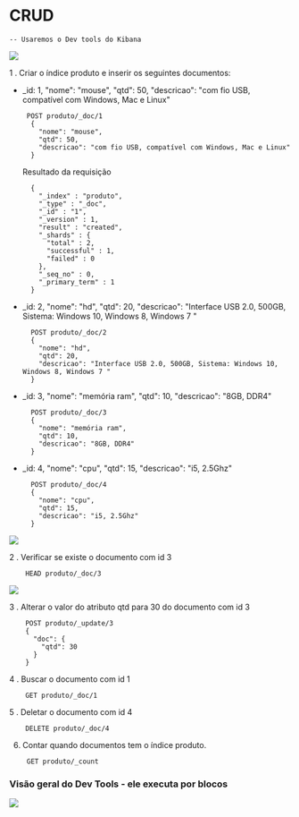 # CRUD

    -- Usaremos o Dev tools do Kibana
<img src = "e1.gif">

1 . Criar o índice produto e inserir os seguintes documentos:

- _id: 1, "nome": "mouse", "qtd": 50, "descricao": "com fio USB, compatível com Windows, Mac e Linux"

       POST produto/_doc/1
        {
          "nome": "mouse",
          "qtd": 50,
          "descricao": "com fio USB, compatível com Windows, Mac e Linux"
        }
        
    Resultado da requisição
    
        {
          "_index" : "produto",
          "_type" : "_doc",
          "_id" : "1",
          "_version" : 1,
          "result" : "created",
          "_shards" : {
            "total" : 2,
            "successful" : 1,
            "failed" : 0
          },
          "_seq_no" : 0,
          "_primary_term" : 1
        }

- _id: 2, "nome": "hd", "qtd": 20, "descricao": "Interface USB 2.0, 500GB, Sistema: Windows 10, Windows 8, Windows 7 "

        POST produto/_doc/2
        {
          "nome": "hd", 
          "qtd": 20, 
          "descricao": "Interface USB 2.0, 500GB, Sistema: Windows 10, Windows 8, Windows 7 "
        }
        
- _id: 3, "nome": "memória ram", "qtd": 10, "descricao": "8GB, DDR4"

        POST produto/_doc/3
        {
          "nome": "memória ram", 
          "qtd": 10, 
          "descricao": "8GB, DDR4"  
        }
- _id: 4, "nome": "cpu", "qtd": 15, "descricao": "i5, 2.5Ghz"

        POST produto/_doc/4
        {
          "nome": "cpu", 
          "qtd": 15, 
          "descricao": "i5, 2.5Ghz"
        }

<img src="e2.gif">


2 . Verificar se existe o documento com  id 3

        HEAD produto/_doc/3
<img src = "e3.gif">

3 . Alterar o valor do atributo qtd para 30 do documento com id 3

        POST produto/_update/3
        {
          "doc": {
            "qtd": 30
          }
        }

4 . Buscar o documento com id 1

        GET produto/_doc/1

5 . Deletar o documento com id 4

        DELETE produto/_doc/4

6. Contar quando documentos tem o índice produto.

        GET produto/_count
        
### Visão geral do Dev Tools - ele executa por blocos

<img src = "e4.gif">

